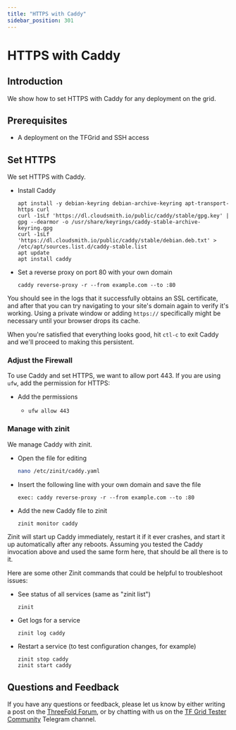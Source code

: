 ```yaml
---
title: "HTTPS with Caddy"
sidebar_position: 301
---
```


<h1>HTTPS with Caddy</h1>



## Introduction

We show how to set HTTPS with Caddy for any deployment on the grid.

## Prerequisites

- A deployment on the TFGrid and SSH access

## Set HTTPS

We set HTTPS with Caddy.

- Install Caddy
    ```
    apt install -y debian-keyring debian-archive-keyring apt-transport-https curl
    curl -1sLf 'https://dl.cloudsmith.io/public/caddy/stable/gpg.key' | gpg --dearmor -o /usr/share/keyrings/caddy-stable-archive-keyring.gpg
    curl -1sLf 'https://dl.cloudsmith.io/public/caddy/stable/debian.deb.txt' > /etc/apt/sources.list.d/caddy-stable.list
    apt update
    apt install caddy
    ```
- Set a reverse proxy on port 80 with your own domain
    ```
    caddy reverse-proxy -r --from example.com --to :80
    ```

You should see in the logs that it successfully obtains an SSL certificate, and after that you can try navigating to your site's domain again to verify it's working. Using a private window or adding `https://` specifically might be necessary until your browser drops its cache.

When you're satisfied that everything looks good, hit `ctl-c` to exit Caddy and we'll proceed to making this persistent.

### Adjust the Firewall

To use Caddy and set HTTPS, we want to allow port 443. If you are using `ufw`, add the permission for HTTPS:

* Add the permissions
  * ```
    ufw allow 443
    ```

### Manage with zinit

We manage Caddy with zinit.

- Open the file for editing
    ```bash
    nano /etc/zinit/caddy.yaml
    ```
- Insert the following line with your own domain and save the file
    ```
    exec: caddy reverse-proxy -r --from example.com --to :80
    ```
- Add the new Caddy file to zinit
    ```bash
    zinit monitor caddy
    ```

Zinit will start up Caddy immediately, restart it if it ever crashes, and start it up automatically after any reboots. Assuming you tested the Caddy invocation above and used the same form here, that should be all there is to it. 

Here are some other Zinit commands that could be helpful to troubleshoot issues:

- See status of all services (same as "zinit list")
    ```
    zinit
    ```
- Get logs for a service
    ```
    zinit log caddy
    ```
- Restart a service (to test configuration changes, for example)
    ```
    zinit stop caddy
    zinit start caddy
    ```

## Questions and Feedback

If you have any questions or feedback, please let us know by either writing a post on the [ThreeFold Forum](https://forum.threefold.io/), or by chatting with us on the [TF Grid Tester Community](https://t.me/threefoldtesting) Telegram channel.